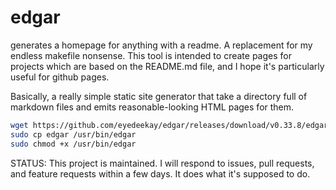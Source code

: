 edgar
=====

generates a homepage for anything with a readme. A replacement for my endless makefile nonsense.
This tool is intended to create pages for projects which are based on the README.md file, and
I hope it's particularly useful for github pages.

Basically, a really simple static site generator that take a directory full of markdown files and emits
reasonable-looking HTML pages for them.

```sh
wget https://github.com/eyedeekay/edgar/releases/download/v0.33.8/edgar
sudo cp edgar /usr/bin/edgar
sudo chmod +x /usr/bin/edgar
```

STATUS: This project is maintained. I will respond to issues, pull requests, and feature requests within a few days. It does
what it's supposed to do.
